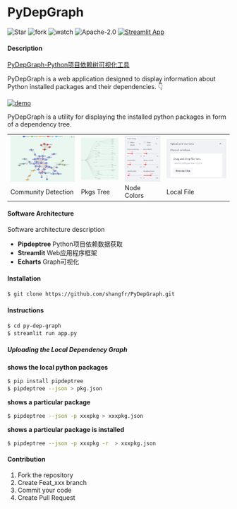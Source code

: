 # PyDepGraph

![Star](https://img.shields.io/github/stars/shangfr/PyDepGraph?style=flat-square) ![fork](https://img.shields.io/github/forks/shangfr/PyDepGraph?style=flat-square) ![watch](https://img.shields.io/github/watchers/shangfr/PyDepGraph?style=flat-square) ![Apache-2.0](https://img.shields.io/github/license/shangfr/PyDepGraph?style=flat-square) [![Streamlit App](https://static.streamlit.io/badges/streamlit_badge_black_white.svg)](https://shangfr-pydepgraph-app-gh2ivs.streamlitapp.com/)

#### Description 

[PyDepGraph-Python项目依赖树可视化工具](https://shangfr-pydepgraph-app-gh2ivs.streamlitapp.com/)


PyDepGraph is a web application designed to display information about Python installed packages and their dependencies. 👇

<a target="_blank" href="(https://shangfr-pydepgraph-app-gh2ivs.streamlitapp.com/">
    <img src="./picture/pic.webp" alt="demo"></img>
</a>

PyDepGraph is a utility for displaying the installed python packages in form of a dependency tree. 

<table border="0">
  <tr>
    <td>
        <img src="./picture/pic0.png" style="max-height:150px; width:auto; display:block;">
    </td>
    <td>
        <img src="./picture/pic1.png" style="max-height:150px; width:auto; display:block;">
    </td>
    <td>
        <img src="./picture/pic2.png" style="max-height:150px; width:auto; display:block;">
    </td>
    <td>
      <a target="_blank" href="(https://shangfr-pydepgraph-app-gh2ivs.streamlitapp.com/">
        <img src="./picture/pic3.png" style="max-height:150px; width:auto; display:block;">
      </a>
    </td>
  </tr>
  <tr>
    <td>Community Detection</td>
    <td>Pkgs Tree</td>
    <td>Node Colors</td>
    <td>Local File</td>
  </tr>
</table>


#### Software Architecture

Software architecture description

- **Pipdeptree** Python项目依赖数据获取
- **Streamlit** Web应用程序框架
- **Echarts** Graph可视化

#### Installation
```bash
$ git clone https://github.com/shangfr/PyDepGraph.git
```

#### Instructions
```bash
$ cd py-dep-graph
$ streamlit run app.py
```

##### Uploading the Local Dependency Graph

**shows the local python packages**
```bash
$ pip install pipdeptree
$ pipdeptree --json > pkg.json
```

**shows a particular package** 
```bash
$ pipdeptree --json -p xxxpkg > xxxpkg.json
```

**shows a particular package is installed**
```bash
$ pipdeptree --json -p xxxpkg -r  > xxxpkg.json
```

#### Contribution

1.  Fork the repository
2.  Create Feat_xxx branch
3.  Commit your code
4.  Create Pull Request

